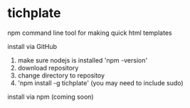 # tichplate
npm command line tool for making quick html templates

install via GitHub
1) make sure nodejs is installed 'npm -version'
2) download repository
3) change directory to repositoy
4) 'npm install -g tichplate' (you may need to include sudo)

install via npm (coming soon)
